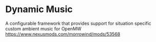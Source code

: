 # Dynamic Music
A configurable framework that provides support for situation specific custom ambient music for OpenMW
https://www.nexusmods.com/morrowind/mods/53568
